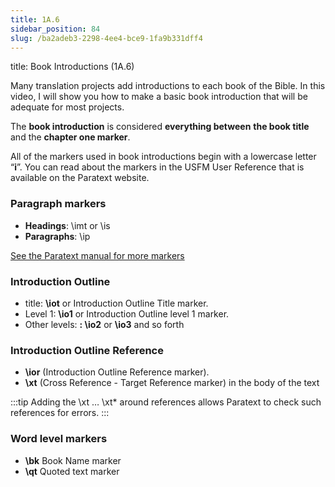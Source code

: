 ```yaml
---
title: 1A.6
sidebar_position: 84
slug: /ba2adeb3-2298-4ee4-bce9-1fa9b331dff4
---
```




title: Book Introductions (1A.6)


Many translation projects add introductions to each book of the Bible. In this video, I will show you how to make a basic book introduction that will be adequate for most projects.


The **book introduction** is considered **everything between** **the book title** and the **chapter one marker**.


All of the markers used in book introductions begin with a lowercase letter “**i**”. You can read about the markers in the USFM User Reference that is available on the Paratext website.


### Paragraph markers

- **Headings**: \imt or \is
- **Paragraphs**: \ip

[See the Paratext manual for more markers](file:///C:/Users/jjpdq/Documents/paratextmanual/versioned_docs/version-9.3/Training-Manual/08-Appendix/C.USFM.md)


### Introduction Outline

- title: **\iot** or Introduction Outline Title marker.
- Level 1: **\io1** or Introduction Outline level 1 marker.
- Other levels: **: \io2** or **\io3** and so forth

### Introduction Outline Reference

- **\ior** (Introduction Outline Reference marker).
- **\xt** (Cross Reference - Target Reference marker) in the body of the text

:::tip Adding the \xt … \xt* around references allows Paratext to check such references for errors. :::


### Word level markers

- **\bk** Book Name marker
- **\qt** Quoted text marker
